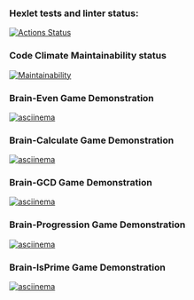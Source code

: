 ### Hexlet tests and linter status:

[![Actions Status](https://github.com/nazarisabbot/php-project-45/actions/workflows/hexlet-check.yml/badge.svg)](https://github.com/nazarisabbot/php-project-45/actions)

### Code Climate Maintainability status

[![Maintainability](https://api.codeclimate.com/v1/badges/9ea2631ae270bf9f98d2/maintainability)](https://codeclimate.com/github/nazarisabbot/php-project-45/maintainability)

### Brain-Even Game Demonstration

[![asciinema](https://asciinema.org/a/wEwa1SsNigPWyZQ5SZz7SP1dq.svg)](https://asciinema.org/a/wEwa1SsNigPWyZQ5SZz7SP1dq)

### Brain-Calculate Game Demonstration

[![asciinema](https://asciinema.org/a/Lx1pZ6ZbhbLKyF6kUJC8RaXJn.svg)](https://asciinema.org/a/Lx1pZ6ZbhbLKyF6kUJC8RaXJn)

### Brain-GCD Game Demonstration

[![asciinema](https://asciinema.org/a/2kA619KVM5P24fL0iaQZ8UuK5.svg)](https://asciinema.org/a/2kA619KVM5P24fL0iaQZ8UuK5)

### Brain-Progression Game Demonstration

[![asciinema](https://asciinema.org/a/zJV9ndgIXL9X2Q7aMravYNWI1.svg)](https://asciinema.org/a/zJV9ndgIXL9X2Q7aMravYNWI1)

### Brain-IsPrime Game Demonstration

[![asciinema](https://asciinema.org/a/3vKsbNWkXPj15SBH0hL6PocTx.svg)](https://asciinema.org/a/3vKsbNWkXPj15SBH0hL6PocTx)
